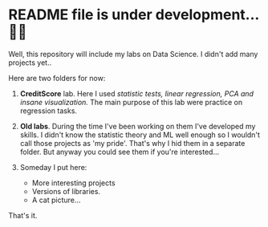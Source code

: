 <h1>README file is under development...🔧🔨</h1>

Well, this repository will include my labs on Data Science. I didn't add many projects yet..

Here are two folders for now:
1. **CreditScore** lab. Here I used *statistic tests, linear regression, PCA and insane visualization.* The main purpose of this lab were practice on regression tasks.

2. **Old labs**. During the time I've been working on them I've developed my skills. I didn't know the statistic theory and ML well enough so I wouldn't call those projects as 'my pride'. That's why I hid them in a separate folder. But anyway you could see them if you're interested...

3. Someday I put here:
   - More interesting projects
   - Versions of libraries.
   - A cat picture...

That's it.
